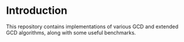 <!--
  ** File Name:	README.md
  ** Author:	Aditya Ramesh
  ** Date:	09/12/2013
  ** Contact:	_@adityaramesh.com
-->

# Introduction

This repository contains implementations of various GCD and extended GCD
algorithms, along with some useful benchmarks.
